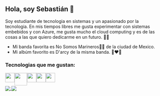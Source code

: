 ## Hola, soy Sebastián 👋
  
Soy estudiante de tecnologia en sistemas y un apasionado por la tecnologia.
En mis tiempos libres me gusta experimentar con sistemas embebidos y con Azure, me gusta mucho el cloud computing y es de las cosas a las que quiero dedicarme en un futuro. 🚀🌠

- Mi banda favorita es No Somos Marineros🚫🚢 de la ciudad de Mexico.
- Mi albúm favorito es D'arcy de la misma banda. 📼❤️💽

### Tecnologias que me gustan: 
<div style="display: flex; flex-direction: row;">
  <img src="https://cdn.svgporn.com/logos/javascript.svg" width="30px" height="30px"/>
  <img src="https://cdn.svgporn.com/logos/go.svg" width="40px" height="40px"/>
  <img src="https://cdn.svgporn.com/logos/arduino.svg" width="30px" height="30px"/>
  <img src="https://cdn.svgporn.com/logos/raspberry-pi.svg" width="30px" height="30px"/>
  <img src="https://cdn.svgporn.com/logos/google-cloud.svg" width="30px" height="30px"/>
  
</div>

<a href="https://github.com/anuraghazra/github-readme-stats">
  <img align="center" src="https://github-readme-stats.vercel.app/api?username=Sebas1012&show_icons=true" />
</a>
<a href="https://github.com/anuraghazra/github-readme-stats">
  <img align="center" src="https://github-readme-stats.vercel.app/api/top-langs/?username=Sebas1012&layout=compact" />
</a>

